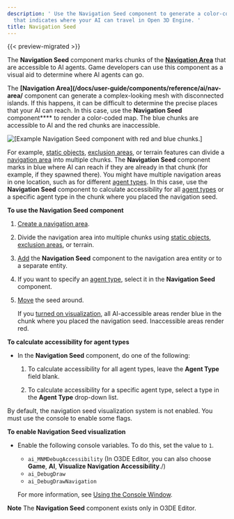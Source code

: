```yaml
---
description: ' Use the Navigation Seed component to generate a color-coded markup
  that indicates where your AI can travel in Open 3D Engine. '
title: Navigation Seed
---
```


{{< preview-migrated >}}

The **Navigation Seed** component marks chunks of the [**Navigation Area**](/docs/user-guide/components/reference/ai/nav-area/) that are accessible to AI agents\. Game developers can use this component as a visual aid to determine where AI agents can go\.

The **[Navigation Area](/docs/user-guide/components/reference/ai/nav-area/** component can generate a complex\-looking mesh with disconnected islands\. If this happens, it can be difficult to determine the precise places that your AI can reach\. In this case, use the **Navigation Seed** component**** to render a color\-coded map\. The blue chunks are accessible to AI and the red chunks are inaccessible\.

![\[Example Navigation Seed component with red and blue chunks.\]](/images/user-guide/component/component-navigation-mesh-seed-enabled.png)

For example, [static objects](/docs/user-guide/components/reference/nav-area/#component-nav-area-static-entities), [exclusion areas](/docs/user-guide/components/reference/nav-area/#component-nav-area-exclusion), or terrain features can divide a [navigation area](/docs/user-guide/components/reference/ai/nav-area/) into multiple chunks\. The **Navigation Seed** component marks in blue where AI can reach if they are already in that chunk \(for example, if they spawned there\)\. You might have multiple navigation areas in one location, such as for different [agent types](/docs/user-guide/components/reference/nav-area/#component-nav-area-properties)\. In this case, use the **Navigation Seed** component to calculate accessibility for all [agent types](/docs/user-guide/components/reference/navigation/#component-navigation-properties) or a specific agent type in the chunk where you placed the navigation seed\.

**To use the Navigation Seed component**

1. [Create a navigation area](/docs/user-guide/components/reference/ai/nav-area/).

1. Divide the navigation area into multiple chunks using [static objects](/docs/user-guide/components/reference/nav-area/#component-nav-area-static-entities), [exclusion areas](/docs/user-guide/components/reference/nav-area/#component-nav-area-exclusion), or terrain\.

1. [Add](/docs/userguide/components/working-adding.md) the **Navigation Seed** component to the navigation area entity or to a separate entity\.

2. If you want to specify an [agent type](/docs/user-guide/components/reference/navigation/#component-navigation-properties), select it in the **Navigation Seed** component\.

3. [Move](/docs/userguide/editor/toolbars) the seed around\.

   If you [turned on visualization](/docs/userguide/components/nav-area#render-navigation-mesh), all AI\-accessible areas render blue in the chunk where you placed the navigation seed\. Inaccessible areas render red\.

**To calculate accessibility for agent types**
+ In the **Navigation Seed** component, do one of the following:

  1. To calculate accessibility for all agent types, leave the **Agent Type** field blank\.

  1. To calculate accessibility for a specific agent type, select a type in the **Agent Type** drop\-down list\.

By default, the navigation seed visualization system is not enabled\. You must use the console to enable some flags\.

**To enable Navigation Seed visualization**
+ Enable the following console variables\. To do this, set the value to `1`\.
  + `ai_MNMDebugAccessibility` \(In O3DE Editor, you can also choose **Game**, **AI**, **Visualize Navigation Accessibility**\./\)
  + `ai_DebugDraw`
  + `ai_DebugDrawNavigation`

  For more information, see [Using the Console Window](/docs/user-guide/editor/console/)\.

**Note**
The **Navigation Seed** component exists only in O3DE Editor\.
